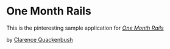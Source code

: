 # One Month Rails

This is the pinteresting sample application for
[*One Month Rails*](http://onemonthrails.com)

by [Clarence Quackenbush](https://www.facebook.com/clarence.quackenbush)
